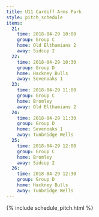 ```yaml
---
title: U11 Cardiff Arms Park
style: pitch_schedule
items:
  21:
    time: 2018-04-29 10:00
    group: Group C
    home: Old Elthamians 2
    away: Sidcup 2
  22:
    time: 2018-04-29 10:30
    group: Group D
    home: Hackney Bulls
    away: Sevenoaks 1
  23:
    time: 2018-04-29 11:00
    group: Group C
    home: Bromley
    away: Old Elthamians 2
  24:
    time: 2018-04-29 11:30
    group: Group D
    home: Sevenoaks 1
    away: Tunbridge Wells
  25:
    time: 2018-04-29 12:00
    group: Group C
    home: Bromley
    away: Sidcup 2
  26:
    time: 2018-04-29 12:30
    group: Group D
    home: Hackney Bulls
    away: Tunbridge Wells
---
```


{% include schedule_pitch.html %}
